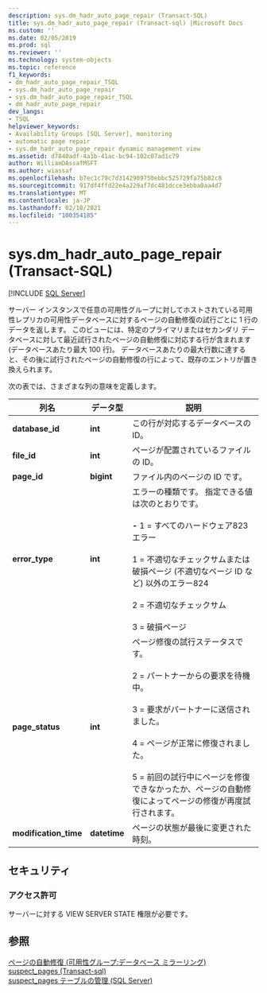 ```yaml
---
description: sys.dm_hadr_auto_page_repair (Transact-SQL)
title: sys.dm_hadr_auto_page_repair (Transact-sql) |Microsoft Docs
ms.custom: ''
ms.date: 02/05/2019
ms.prod: sql
ms.reviewer: ''
ms.technology: system-objects
ms.topic: reference
f1_keywords:
- dm_hadr_auto_page_repair_TSQL
- sys.dm_hadr_auto_page_repair
- sys.dm_hadr_auto_page_repair_TSQL
- dm_hadr_auto_page_repair
dev_langs:
- TSQL
helpviewer_keywords:
- Availability Groups [SQL Server], monitoring
- automatic page repair
- sys.dm_hadr_auto_page_repair dynamic management view
ms.assetid: d7840adf-4a1b-41ac-bc94-102c07ad1c79
author: WilliamDAssafMSFT
ms.author: wiassaf
ms.openlocfilehash: b7ec1c79c7d3142909750ebbc525729fa75b82c8
ms.sourcegitcommit: 917df4ffd22e4a229af7dc481dcce3ebba0aa4d7
ms.translationtype: MT
ms.contentlocale: ja-JP
ms.lasthandoff: 02/10/2021
ms.locfileid: "100354185"
---
```

# <a name="sysdm_hadr_auto_page_repair-transact-sql"></a>sys.dm_hadr_auto_page_repair (Transact-SQL)
[!INCLUDE [SQL Server](../../includes/applies-to-version/sqlserver.md)]

  サーバー インスタンスで任意の可用性グループに対してホストされている可用性レプリカの可用性データベースに対するページの自動修復の試行ごとに 1 行のデータを返します。 このビューには、特定のプライマリまたはセカンダリ データベースに対して最近試行されたページの自動修復に対応する行が含まれます (データベースあたり最大 100 行)。 データベースあたりの最大行数に達すると、その後に試行されたページの自動修復の行によって、既存のエントリが置き換えられます。
  
  次の表では、さまざまな列の意味を定義します。  
  
|列名|データ型|説明|  
|-----------------|---------------|-----------------|  
|**database_id**|**int**|この行が対応するデータベースの ID。|  
|**file_id**|**int**|ページが配置されているファイルの ID。|  
|**page_id**|**bigint**|ファイル内のページの ID です。|  
|**error_type**|**int**|エラーの種類です。 指定できる値は次のとおりです。<br /><br /> **-** 1 = すべてのハードウェア823エラー<br /><br /> 1 = 不適切なチェックサムまたは破損ページ (不適切なページ ID など) 以外のエラー824<br /><br /> 2 = 不適切なチェックサム<br /><br /> 3 = 破損ページ|  
|**page_status**|**int**|ページ修復の試行ステータスです。<br /><br /> 2 = パートナーからの要求を待機中。<br /><br /> 3 = 要求がパートナーに送信されました。<br /><br /> 4 = ページが正常に修復されました。<br /><br /> 5 = 前回の試行中にページを修復できなかったか、ページの自動修復によってページの修復が再度試行されます。|  
|**modification_time**|**datetime**|ページの状態が最後に変更された時刻。|  
  
## <a name="security"></a>セキュリティ  
  
### <a name="permissions"></a>アクセス許可  
 サーバーに対する VIEW SERVER STATE 権限が必要です。  
  
## <a name="see-also"></a>参照  
 [ページの自動修復 &#40;可用性グループ:データベース ミラーリング&#41;](../../sql-server/failover-clusters/automatic-page-repair-availability-groups-database-mirroring.md)   
 [suspect_pages &#40;Transact-sql&#41;](../../relational-databases/system-tables/suspect-pages-transact-sql.md)   
 [suspect_pages テーブルの管理 &#40;SQL Server&#41;](../../relational-databases/backup-restore/manage-the-suspect-pages-table-sql-server.md)  
  
  

